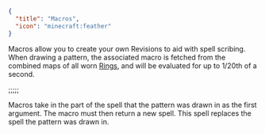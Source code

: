 ```json
{
  "title": "Macros",
  "icon": "minecraft:feather"
}
```
Macros allow you to create your own Revisions to aid with spell scribing. 
When drawing a pattern, the associated macro is fetched from the combined maps of all worn [Rings](^trickster:items/ring), and will be evaluated for up to 1/20th of a second.

;;;;;

Macros take in the part of the spell that the pattern was drawn in as the first argument. 
The macro must then return a new spell. This spell replaces the spell the pattern was drawn in.
